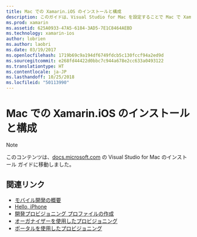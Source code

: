 ```yaml
---
title: Mac での Xamarin.iOS のインストールと構成
description: このガイドは、Visual Studio for Mac を設定することで Mac で Xamarin.iOS をインストールし、構成する方法を記した指示にリンクしています。
ms.prod: xamarin
ms.assetid: 625A0933-47A5-6184-3AD5-7E1C8464AEBD
ms.technology: xamarin-ios
author: lobrien
ms.author: laobri
ms.date: 03/19/2017
ms.openlocfilehash: 1719b69c9a194df6749fdcb5c130fccf94a2ed9d
ms.sourcegitcommit: e268fd44422d0bbc7c944a678e2cc633a0493122
ms.translationtype: HT
ms.contentlocale: ja-JP
ms.lasthandoff: 10/25/2018
ms.locfileid: "50113990"
---
```

# <a name="installing-and-configuring-xamarinios-on-a-mac"></a>Mac での Xamarin.iOS のインストールと構成

> [!NOTE]
> このコンテンツは、[docs.microsoft.com](https://docs.microsoft.com/visualstudio/mac/installation) の Visual Studio for Mac のインストール ガイドに移動しました。

## <a name="related-links"></a>関連リンク

- [モバイル開発の概要](~/cross-platform/get-started/introduction-to-mobile-development.md)
- [Hello, iPhone](~/ios/get-started/hello-ios/index.md)
- [開発プロビジョニング プロファイルの作成](http://developer.apple.com/library/ios/#documentation/ToolsLanguages/Conceptual/DevPortalGuide/CreatingandDownloadingDevelopmentProvisioningProfiles/CreatingandDownloadingDevelopmentProvisioningProfiles.html)
- [オーガナイザーを使用したプロビジョニング](http://developer.apple.com/library/ios/#recipes/xcode_help-devices_organizer/articles/provision_device_for_development-generic.html)
- [ポータルを使用したプロビジョニング](http://developer.apple.com/library/ios/#recipes/ProvisioningPortal_Recipes/DownloadingaProvisioningProfile/DownloadingaProvisioningProfile.html)
